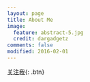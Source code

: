 ```yaml
---
layout: page
title: About Me
image:
  feature: abstract-5.jpg
  credit: dargadgetz
comments: false
modified: 2016-02-01
---
```


[关注我](http://weibo.com/5279737729/profile?topnav=1&wvr=6&is_all=1){: .btn}
